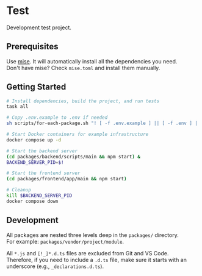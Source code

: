 # Test

Development test project.

## Prerequisites

Use [mise](https://mise.jdx.dev). It will automatically install all the dependencies you need.  
Don't have mise? Check `mise.toml` and install them manually.

## Getting Started

```sh
# Install dependencies, build the project, and run tests
task all

# Copy .env.example to .env if needed
sh scripts/for-each-package.sh "! [ -f .env.example ] || [ -f .env ] || cp .env.example .env"

# Start Docker containers for example infrastructure
docker compose up -d

# Start the backend server
(cd packages/backend/scripts/main && npm start) &
BACKEND_SERVER_PID=$!

# Start the frontend server
(cd packages/frontend/app/main && npm start)

# Cleanup
kill $BACKEND_SERVER_PID
docker compose down
```

## Development

All packages are nested three levels deep in the `packages/` directory.  
For example: `packages/vendor/project/module`.

All `*.js` and `[!_]*.d.ts` files are excluded from Git and VS Code.  
Therefore, if you need to include a `.d.ts` file, make sure it starts with an underscore (e.g., `_declarations.d.ts`).
